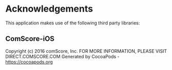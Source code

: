 # Acknowledgements
This application makes use of the following third party libraries:

## ComScore-iOS

Copyright (c) 2016 comScore, Inc.
FOR MORE INFORMATION, PLEASE VISIT DIRECT.COMSCORE.COM
Generated by CocoaPods - https://cocoapods.org
